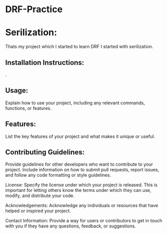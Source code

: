 # DRF-Practice
# Serilization:
Thats my project which I started to learn DRF I started with serilization.

## Installation Instructions:
.

## Usage:
Explain how to use your project, including any relevant commands, functions, or features.

## Features:
List the key features of your project and what makes it unique or useful.

## Contributing Guidelines:
Provide guidelines for other developers who want to contribute to your project. Include information on how to submit pull requests, report issues, and follow any code formatting or style guidelines.

License:
Specify the license under which your project is released. This is important for letting others know the terms under which they can use, modify, and distribute your code.

Acknowledgements:
Acknowledge any individuals or resources that have helped or inspired your project.

Contact Information:
Provide a way for users or contributors to get in touch with you if they have any questions, feedback, or suggestions.

